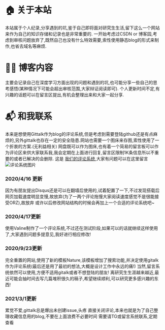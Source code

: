  # 🏠 关于本站
本站属于个人纪录,分享遇到的坑,鉴于自己即将面对研究生生活,留下这么一个网站来作为自己的知识存储和记录也是非常重要的.
一开始考虑过CSDN or 博客园,考虑到审核问题放弃了,既然自己也没有什么特效需要,索性使用静态blog的形式来制作,也省去域名等麻烦.

 # 👨‍💻 博客内容
主要会记录自己在深度学习方面出现的问题和遇到的坑,也可能分享一些自己的思考感悟(某种情况下可能会超出审核范围,大家辩证阅读即可).
个人更新时间不定,有兴趣的话题可以在留言区提出,有机会整理出来和大家一起分享.

 # 📬 和我联系
 本来是想使用Gittalk作为blog的评论系统,但是考虑到需要登陆github还是有点麻烦的,另外gittalk也存在一定的安全隐患.网站也需要一个图床来存图,索性使用了一个折衷的方案.(无利益相关)
网盘既可以作为图床,也有着一个简易的留言板可以作为评论区来供大家联系我,我会定期在上面进行回复,留言区限制1K条信息所以不重要的或者已解决的会删除.
   这是 [我们的评论系统](http://mbkotori.ys168.com),大家有问题可以在这里留言
   ![评论系统图片](http://ys-f.ys168.com/614621440/m524H6H26JKM6Hkrcmun/%E8%AF%84%E8%AE%BA.png)

### 2020/4/16 更新
因为有朋友提出Disqus还是可以在翻墙后使用的,试着配置了一下,不过发现搭载后网页加载速度明显变慢,故放弃(为了一两个评论拖慢大家阅读速度感觉不是很能接受ORZ),故放弃
或许以后修改网站结构的时候会再加上一个合适的评论系统吧~
### 2020/4/17更新
使用Valine制作了一个评论系统,不过还在测试阶段,如果可以的话就继续这样使用了,大家遇到问题多提意见,我好进行相应修改!
### 2020/9/23更新
完全重置的网站,使用了新的模板Nature,该模板增加了搜索功能,并决定使用gitalk作为评论系统(最后还是用了最初的想法,大概是设计工作中永远的痛!)
当然,留言系统依然可以使用,方便不适用gitalk或者不想登陆的朋友!
离研究生生涯越来越近,最近可能会抽时间去写几篇堆积很久的稿子,希望继续顺利,可以研究更多感兴趣的东西!
### 2021/3/1更新
累觉不爱,gittalk总是爆出未创建issue,头疼
直接关闭评论,本来也就是为了自己整理收藏信息用的blog,不要在上面浪费不必要时间
需要请TG或留言系统联系,定期查看